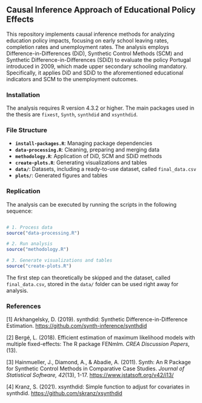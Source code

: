 ## **Causal Inference Approach of Educational Policy Effects**

This repository implements causal inference methods for analyzing education policy impacts, focusing on early school leaving rates, completion rates and unemployment rates. The analysis employs Difference-in-Differences (DiD), Synthetic Control Methods (SCM) and Synthetic Difference-in-Differences (SDiD) to evaluate the policy Portugal introduced in 2009, which made upper secondary schooling mandatory. Specifically, it applies DiD and SDiD to the aforementioned educational indicators and SCM to the unemployment outcomes. 

### **Installation**

The analysis requires R version 4.3.2 or higher. The main packages used in the thesis are `fixest`, `Synth`, `synthdid` and `xsynthdid`.


### **File Structure**

- **`install-packages.R`**: Managing package dependencies 
- **`data-processing.R`**: Cleaning, preparing and merging data  
- **`methodology.R`**: Application of DiD, SCM and SDiD methods
- **`create-plots.R`**: Generating visualizations and tables
- **`data/`**: Datasets, including a ready-to-use dataset, called `final_data.csv`
- **`plots/`**: Generated figures and tables


### **Replication**

The analysis can be executed by running the scripts in the following sequence:

```r

# 1. Process data 
source("data-processing.R")

# 2. Run analysis
source("methodology.R")

# 3. Generate visualizations and tables
source("create-plots.R")
```

The first step can theoretically be skipped and the dataset, called `final_data.csv`, stored in the `data/` folder can be used right away for analysis.

### **References**

[1] Arkhangelsky, D. (2019). synthdid: Synthetic Difference-in-Difference Estimation. https://github.com/synth-inference/synthdid

[2] Bergé, L. (2018). Efficient estimation of maximum likelihood models with multiple fixed-effects: The R package FENmlm. *CREA Discussion Papers*, (13).

[3] Hainmueller, J., Diamond, A., & Abadie, A. (2011). Synth: An R Package for Synthetic Control Methods in Comparative Case Studies. *Journal of Statistical Software, 42*(13), 1-17. https://www.jstatsoft.org/v42/i13/

[4] Kranz, S. (2021). xsynthdid: Simple function to adjust for covariates in synthdid. https://github.com/skranz/xsynthdid


